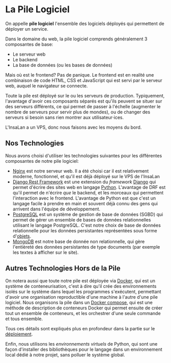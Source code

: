 # La Pile Logiciel

On appelle **pile logiciel** l'ensemble des logiciels déployés qui permettent de
déployer un service.

Dans le domaine du web, la pile logiciel comprends généralement 3 composantes de
base:
 - Le serveur web
 - Le backend
 - La base de données (ou les bases de données)

Mais où est le frontend? Pas de panique. Le frontend est en realité une
combinaison de code HTML, CSS et JavaScript qui est servi par le serveur web,
auquel le navigateur se connecte.

Toute la pile est déployé sur le ou les serveurs de production. Typiquement,
l'avantage d'avoir ces composants séparés est qu'ils peuvent se situer sur des
serveurs différents, ce qui permet de passer à l'échelle (augmenter le nombre de
serveurs pour servir plus de mondes), ou de changer des serveurs si besoin sans
rien montrer aux utilisateur⋅ices.

L'InsaLan a un VPS, donc nous faisons avec les moyens du bord.

## Nos Technologies

Nous avons choisi d'utiliser les technologies suivantes pour les différentes
composantes de notre pile logiciel:

 - [Nginx](https://www.nginx.com/) est notre serveur web. Il a été choisi car il
     est relativement moderne, fonctionnel, et qu'il est déjà déployé sur le VPS
     de l'InsaLan
 - [Django Rest Framework](https://www.django-rest-framework.org/) est une
     extension du *framework* [Django](https://www.djangoproject.com/) qui
     permet d'écrire des sites web en langage [Python](https://www.python.org/).
     L'avantage de DRF est qu'il permet de n'écrire *que* le backend, et les
     morceaux qui permettent l'interaction avec le frontend. L'avantage de
     Python est que c'est un langage facile à prendre en main et souvent déjà
     connu des gens qui arrivent dans l'équipe de développement.
 - [PostgreSQL](https://www.postgresql.org/) est un système de gestion de base
     de données (SGBD) qui permet de gérer un ensemble de bases de données
     relationnelles utilisant le langage PostgreSQL. C'est notre choix de base
     de données relationnelle pour les données persistantes représentées sous
     forme d'[objets](../02-structure/applications/modeles.md).
 - [MongoDB](https://www.mongodb.com/) est notre base de donnée non
     relationnelle, qui gère l'entièreté des données persistantes de type
     documents (par exemple les textes à afficher sur le site).

## Autres Technologies Hors de la Pile

On notera aussi que toute notre pile est déployée via
[Docker](https://www.docker.com/), qui est un système de conteneurisation, c'est
à dire qu'il crée des environnements isolés sur le système dans lequel les
programmes s'exécutent, permettant d'avoir une organisation reproductible d'une
machine à l'autre d'une pile logiciel. Nous organisons la pile dans un [Docker
compose](https://docs.docker.com/compose/), qui est une méthode de description
de conteneurs Docker qui permet ensuite de créer tout un ensemble de conteneurs,
et les orchestrer d'une seule commande et tous ensemble.

Tous ces détails sont expliqués plus en profondeur dans la partie sur le
[déploiement](../01-deployer).

Enfin, nous utilisons les *environnements virtuels* de Python, qui sont une
façon d'installer des bibliothèques pour le langage dans un environnement local
dédié à notre projet, sans polluer le système global.

<!--
vim: set spell spelllang=fr tw=80:
-->
